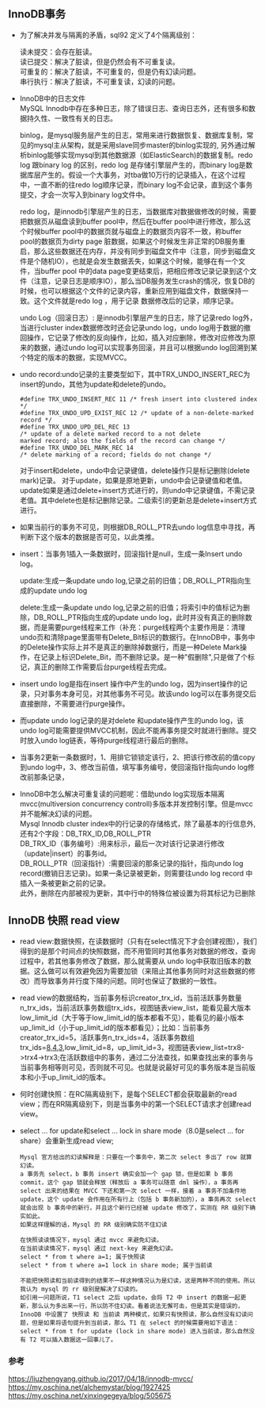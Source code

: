 ## InnoDB事务

* 为了解决并发与隔离的矛盾，sql92 定义了4个隔离级别：  

    读未提交：会存在脏读。  
    读已提交：解决了脏读，但是仍然会有不可重复读。  
    可重复的：解决了脏读，不可重复的，但是仍有幻读问题。  
    串行执行：解决了脏读，不可重复读，幻读的问题。

* InnoDB中的日志文件  
  MySQL Innodb中存在多种日志，除了错误日志、查询日志外，还有很多和数据持久性、一致性有关的日志。  

  binlog，是mysql服务层产生的日志，常用来进行数据恢复、数据库复制，常见的mysql主从架构，就是采用slave同步master的binlog实现的, 另外通过解析binlog能够实现mysql到其他数据源（如ElasticSearch)的数据复制。redo log 跟binary log 的区别，redo log 是存储引擎层产生的，而binary log是数据库层产生的。假设一个大事务，对tba做10万行的记录插入，在这个过程中，一直不断的往redo log顺序记录，而binary log不会记录，直到这个事务提交，才会一次写入到binary log文件中。  

  redo log，是innodb引擎层产生的日志，当数据库对数据做修改的时候，需要把数据页从磁盘读到buffer pool中，然后在buffer pool中进行修改，那么这个时候buffer pool中的数据页就与磁盘上的数据页内容不一致，称buffer pool的数据页为dirty page 脏数据，如果这个时候发生非正常的DB服务重启，那么这些数据还在内存，并没有同步到磁盘文件中（注意，同步到磁盘文件是个随机IO），也就是会发生数据丢失，如果这个时候，能够在有一个文件，当buffer pool 中的data page变更结束后，把相应修改记录记录到这个文件（注意，记录日志是顺序IO），那么当DB服务发生crash的情况，恢复DB的时候，也可以根据这个文件的记录内容，重新应用到磁盘文件，数据保持一致。这个文件就是redo log ，用于记录 数据修改后的记录，顺序记录。

  undo Log（回滚日志）: 是innodb引擎层产生的日志，除了记录redo log外，当进行cluster index数据修改时还会记录undo log，undo log用于数据的撤回操作，它记录了修改的反向操作，比如，插入对应删除，修改对应修改为原来的数据，通过undo log可以实现事务回滚，并且可以根据undo log回溯到某个特定的版本的数据，实现MVCC。  
  
* undo record:undo记录的主要类型如下，其中TRX_UNDO_INSERT_REC为insert的undo，其他为update和delete的undo。  
  
    ```  
    #define TRX_UNDO_INSERT_REC 11 /* fresh insert into clustered index */
    #define TRX_UNDO_UPD_EXIST_REC 12 /* update of a non-delete-marked record */
    #define TRX_UNDO_UPD_DEL_REC 13 
    /* update of a delete marked record to a not delete 
    marked record; also the fields of the record can change */
    #define TRX_UNDO_DEL_MARK_REC 14 
    /* delete marking of a record; fields do not change */
    ```  

    对于insert和delete，undo中会记录键值，delete操作只是标记删除(delete mark)记录。
    对于update，如果是原地更新，undo中会记录键值和老值。update如果是通过delete+insert方式进行的，则undo中记录键值，不需记录老值。其中delete也是标记删除记录。二级索引的更新总是delete+insert方式进行。
  
* 如果当前行的事务不可见，则根据DB_ROLL_PTR去undo log信息中寻找，再判断下这个版本的数据是否可见，以此类推。
  
* insert：当事务1插入一条数据时，回滚指针是null，生成一条Insert undo log。  
  
  update:生成一条update undo log,记录之前的旧值；DB_ROLL_PTR指向生成的update undo log  
  
  delete:生成一条update undo log,记录之前的旧值；将索引中的值标记为删除，DB_ROLL_PTR指向生成的update undo log，此时并没有真正的删除数据，而是需要purge线程来工作（补充：purge线程两个主要作用是：清理undo页和清除page里面带有Delete_Bit标识的数据行。在InnoDB中，事务中的Delete操作实际上并不是真正的删除掉数据行，而是一种Delete Mark操作，在记录上标识Delete_Bit，而不删除记录。是一种"假删除",只是做了个标记，真正的删除工作需要后台purge线程去完成。

* insert undo log是指在insert 操作中产生的undo log，因为insert操作的记录，只对事务本身可见，对其他事务不可见。故该undo log可以在事务提交后直接删除，不需要进行purge操作。

* 而update undo log记录的是对delete 和update操作产生的undo log，该undo log可能需要提供MVCC机制，因此不能再事务提交时就进行删除。提交时放入undo log链表，等待purge线程进行最后的删除。

* 当事务2更新一条数据时，1、用排它锁锁定该行，2、把该行修改前的值copy到undo log中，3、修改当前值，填写事务编号，使回滚指针指向undo log修改前那条记录，

* InnoDB中怎么解决可重复读的问题呢：借助undo log实现版本隔离  
  mvcc(multiversion concurrency controll)多版本并发控制引擎。但是mvcc并不能解决幻读的问题。  
  Mysql Innodb cluster index中的行记录的存储格式，除了最基本的行信息外,还有2个字段：DB_TRX_ID,DB_ROLL_PTR  
  DB_TRX_ID（事务编号）:用来标示，最后一次对该行记录进行修改（update|insert）的事务id。  
  DB_ROLL_PTR（回滚指针）:需要回滚的那条记录的指针，指向undo log record(撤销日志记录)。如果一条记录被更新，则需要往undo log record 中插入一条被更新之前的记录。  
  此外，删除在内部被视为更新，其中行中的特殊位被设置为将其标记为已删除

## InnoDB 快照 read view

* read view:数据快照，在读数据时（只有在select情况下才会创建视图），我们得到的是那个时间点的快照数据，而不用管同时其他事务对数据的修改，查询过程中，若其他事务修改了数据，那么就需要从 undo log中获取旧版本的数据。这么做可以有效避免因为需要加锁（来阻止其他事务同时对这些数据的修改）而导致事务并行度下降的问题。同时也保证了数据的一致性。  
  
* read view的数据结构，当前事务标识creator_trx_id，当前活跃事务数量n_trx_ids，当前活跃事务数组trx_ids，视图链表view_list，能看见最大版本low_limit_id（大于等于low_limit_id的版本都看不见），能看见的最小版本up_limit_id（小于up_limit_id的版本都看见）；比如：当前事务creator_trx_id=5，活跃事务n_trx_ids=4，活跃事务数组trx_ids=[8,4,3](不包括当前事务),low_limit_id=8，up_limit_id=3，视图链表view_list=trx8->trx4->trx3;在活跃数组中的事务，通过二分法查找，如果查找出来的事务与当前事务相等则可见，否则就不可见。也就是说最好可见的事务版本是当前版本和小于up_limit_id的版本。  
  
* 何时创建快照：在RC隔离级别下，是每个SELECT都会获取最新的read view；而在RR隔离级别下，则是当事务中的第一个SELECT请求才创建read view。
  
* select ... for update和select ... lock in share mode（8.0是select ... for share）会重新生成read view;  

    ```
    Mysql 官方给出的幻读解释是：只要在一个事务中，第二次 select 多出了 row 就算幻读。
    a 事务先 select，b 事务 insert 确实会加一个 gap 锁，但是如果 b 事务 commit，这个 gap 锁就会释放（释放后 a 事务可以随意 dml 操作），a 事务再 select 出来的结果在 MVCC 下还和第一次 select 一样，接着 a 事务不加条件地 update，这个 update 会作用在所有行上（包括 b 事务新加的），a 事务再次 select 就会出现 b 事务中的新行，并且这个新行已经被 update 修改了，实测在 RR 级别下确实如此。
    如果这样理解的话，Mysql 的 RR 级别确实防不住幻读

    在快照读读情况下，mysql 通过 mvcc 来避免幻读。
    在当前读读情况下，mysql 通过 next-key 来避免幻读。
    select * from t where a=1; 属于快照读
    select * from t where a=1 lock in share mode; 属于当前读

    不能把快照读和当前读得到的结果不一样这种情况认为是幻读，这是两种不同的使用。所以我认为 mysql 的 rr 级别是解决了幻读的。  
    如引用一问题所说，T1 select 之后 update，会将 T2 中 insert 的数据一起更新，那么认为多出来一行，所以防不住幻读。看着说法无懈可击，但是其实是错误的，InnoDB 中设置了 快照读 和 当前读 两种模式，如果只有快照读，那么自然没有幻读问题，但是如果将语句提升到当前读，那么 T1 在 select 的时候需要用如下语法： select * from t for update (lock in share mode) 进入当前读，那么自然没有 T2 可以插入数据这一回事儿了。

    ```

### 参考  
https://liuzhengyang.github.io/2017/04/18/innodb-mvcc/  
https://my.oschina.net/alchemystar/blog/1927425  
https://my.oschina.net/xinxingegeya/blog/505675  